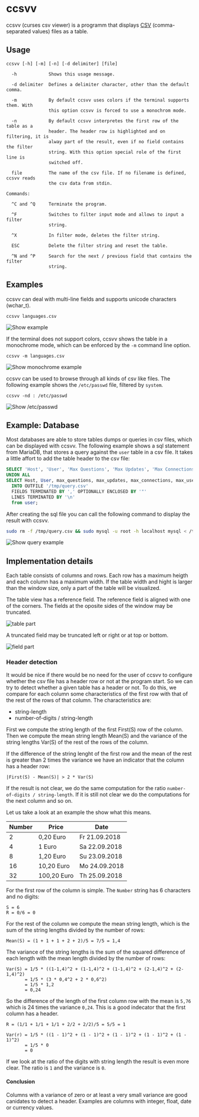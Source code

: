 # ccsvv
ccsvv (curses csv viewer) is a programm that displays [CSV](https://en.wikipedia.org/wiki/Comma-separated_values) (comma-separated values) files as a table.

## Usage

```
ccsvv [-h] [-m] [-n] [-d delimiter] [file]

  -h            Shows this usage message.

  -d delimiter  Defines a delimiter character, other than the default comma.

  -m            By default ccsvv uses colors if the terminal supports them. With
                this option ccsvv is forced to use a monochrom mode.

  -n            By default ccsvv interpretes the first row of the table as a
                header. The header row is highlighted and on filtering, it is
                alway part of the result, even if no field contains the filter
                string. With this option special role of the first line is
                switched off.

  file          The name of the csv file. If no filename is defined, ccsvv reads
                the csv data from stdin.

Commands:

  ^C and ^Q     Terminate the program.

  ^F            Switches to filter input mode and allows to input a filter
                string.

  ^X            In filter mode, deletes the filter string.

  ESC           Delete the filter string and reset the table.

  ^N and ^P     Search for the next / previous field that contains the filter
                string.
```
## Examples
ccsvv can deal with multi-line fields and supports unicode characters (wchar_t).
```
ccsvv languages.csv
```
![Show example](img/languages.png)

If the terminal does not support colors, ccsvv shows the table in a monochrome mode, which can be enforced by the `-m` command line option.
```
ccsvv -m languages.csv
```
![Show monochrome example](img/mono.png)

ccsvv can be used to browse through all kinds of csv like files. The following example shows the `/etc/passwd` file, filtered by `system`.
```
ccsvv -nd : /etc/passwd
```
![Show /etc/passwd](img/etc-passwd.png)
## Example: Database
Most databases are able to store tables dumps or queries in csv files, which can be displayed with ccsvv. The following example shows a sql statement from MariaDB, that stores a query against the `user` table in a csv file. It takes a little affort to add the table header to the csv file:

```sql
SELECT 'Host', 'User', 'Max Questions', 'Max Updates', 'Max Connections', 'Max User Uonnections'
UNION ALL
SELECT Host, User, max_questions, max_updates, max_connections, max_user_connections
  INTO OUTFILE '/tmp/query.csv'
  FIELDS TERMINATED BY ',' OPTIONALLY ENCLOSED BY '"'
  LINES TERMINATED BY '\n'
  from user;
```

After creating the sql file you can call the following command to display the result with ccsvv.

```bash
sudo rm -f /tmp/query.csv && sudo mysql -u root -h localhost mysql < /tmp/query.sql && ccsvv /tmp/query.csv
```
![Show query example](img/query.png)

## Implementation details
Each table consists of columns and rows. Each row has a maximum heigth and 
each column has a maximum width.
If the table width and hight is larger than the window size, only a part of
the table will be visualized.

The table view has a reference field. The reference field is aligned with one
of the corners. The fields at the oposite sides of the window may be truncated.

![table part](img/table_part.png?raw=true "Table Part")

A truncated field may be truncated left or right or at top or bottom.

![field part](img/field_part.png?raw=true "Field Part")

### Header detection
It would be nice if there would be no need for the user of ccsvv to configure whether the csv file has a header row or not at the program start. So we can try to detect whether a given table has a header or not. To do this, we compare for each column some characteristics of the first row with that of the rest of the rows of that column. The characteristics are:

* string-length
* number-of-digits / string-length 

First we compute the string length of the first First(S) row of the column. Then we compute the mean string length Mean(S) and the variance of the string lengths Var(S) of the rest of the rows of the column.

If the difference of the string lenght of the first row and the mean of the rest is greater than 2 times the variance we have an indicator that the column has a header row:

```
|First(S) - Mean(S)| > 2 * Var(S)
```
If the result is not clear, we do the same computation for the ratio `number-of-digits / string-length`. If it is still not clear we do the computations for the next column and so on.


Let us take a look at an example the show what this means.

| Number | Price       | Date          |
| ------ |-------------| --------------|
| 2      | 0,20 Euro   | Fr 21.09.2018 |
| 4      | 1 Euro      | Sa 22.09.2018 |
| 8      | 1,20 Euro   | Su 23.09.2018 |
| 16     | 10,20 Euro  | Mo 24.09.2018 |
| 32     | 100,20 Euro | Th 25.09.2018 |

For the first row of the column is simple. The `Number` string has 6 characters and no digits:

```
S = 6 
R = 0/6 = 0
```

For the rest of the column we compute the mean string length, which is the sum of the string lengths divided by the number of rows:
```
Mean(S) = (1 + 1 + 1 + 2 + 2)/5 = 7/5 = 1,4
```
The variance of the string lengths is the sum of the squared difference of each length with the mean length divided by the number of rows:
```
Var(S) = 1/5 * ((1-1,4)^2 + (1-1,4)^2 + (1-1,4)^2 + (2-1,4)^2 + (2-1,4)^2)
       = 1/5 * (3 * 0,4^2 + 2 * 0,6^2)
       = 1/5 * 1,2
       = 0,24
```
So the difference of the length of the first column row with the mean is `5,76` which is 24 times the variance `0,24`. This is a good indecator that the first column has a header.

```
R = (1/1 + 1/1 + 1/1 + 2/2 + 2/2)/5 = 5/5 = 1

Var(r) = 1/5 * ((1 - 1)^2 + (1 - 1)^2 + (1 - 1)^2 + (1 - 1)^2 + (1 - 1)^2)
       = 1/5 * 0
       = 0
```
If we look at the ratio of the digits with string length the result is even more clear. The ratio is `1` and the variance is `0`.
#### Conclusion
Columns with a variance of zero or at least a very small variance are good canidates to detect a header. Examples are columns with integer, float, date or currency values.
